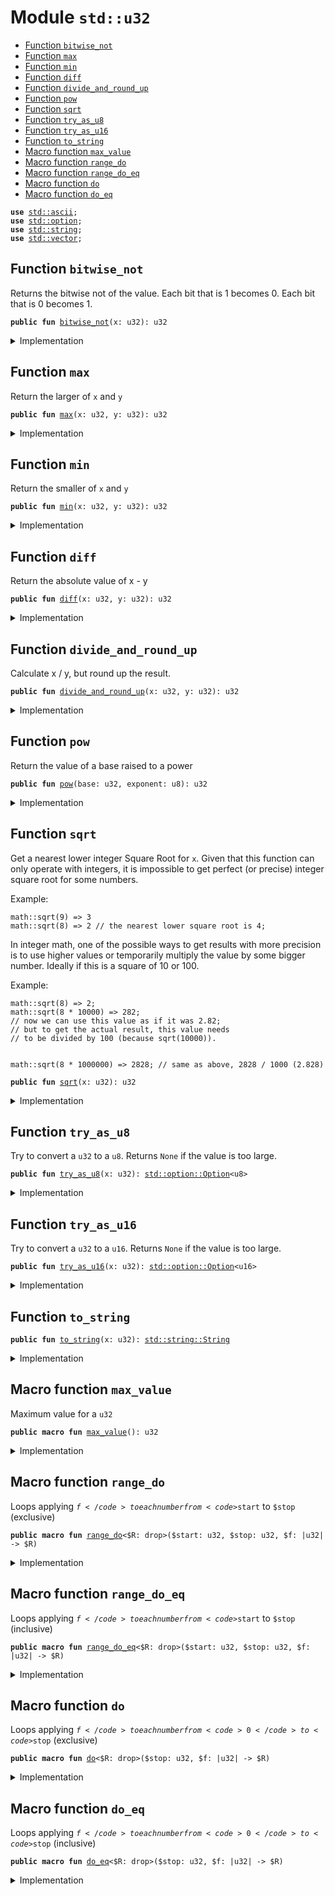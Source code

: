 
<a name="std_u32"></a>

# Module `std::u32`



-  [Function `bitwise_not`](#std_u32_bitwise_not)
-  [Function `max`](#std_u32_max)
-  [Function `min`](#std_u32_min)
-  [Function `diff`](#std_u32_diff)
-  [Function `divide_and_round_up`](#std_u32_divide_and_round_up)
-  [Function `pow`](#std_u32_pow)
-  [Function `sqrt`](#std_u32_sqrt)
-  [Function `try_as_u8`](#std_u32_try_as_u8)
-  [Function `try_as_u16`](#std_u32_try_as_u16)
-  [Function `to_string`](#std_u32_to_string)
-  [Macro function `max_value`](#std_u32_max_value)
-  [Macro function `range_do`](#std_u32_range_do)
-  [Macro function `range_do_eq`](#std_u32_range_do_eq)
-  [Macro function `do`](#std_u32_do)
-  [Macro function `do_eq`](#std_u32_do_eq)


<pre><code><b>use</b> <a href="../../dependencies/std/ascii.md#std_ascii">std::ascii</a>;
<b>use</b> <a href="../../dependencies/std/option.md#std_option">std::option</a>;
<b>use</b> <a href="../../dependencies/std/string.md#std_string">std::string</a>;
<b>use</b> <a href="../../dependencies/std/vector.md#std_vector">std::vector</a>;
</code></pre>



<a name="std_u32_bitwise_not"></a>

## Function `bitwise_not`

Returns the bitwise not of the value.
Each bit that is 1 becomes 0. Each bit that is 0 becomes 1.


<pre><code><b>public</b> <b>fun</b> <a href="../../dependencies/std/u32.md#std_u32_bitwise_not">bitwise_not</a>(x: u32): u32
</code></pre>



<details>
<summary>Implementation</summary>


<pre><code><b>public</b> <b>fun</b> <a href="../../dependencies/std/u32.md#std_u32_bitwise_not">bitwise_not</a>(x: u32): u32 {
    x ^ <a href="../../dependencies/std/u32.md#std_u32_max_value">max_value</a>!()
}
</code></pre>



</details>

<a name="std_u32_max"></a>

## Function `max`

Return the larger of <code>x</code> and <code>y</code>


<pre><code><b>public</b> <b>fun</b> <a href="../../dependencies/std/u32.md#std_u32_max">max</a>(x: u32, y: u32): u32
</code></pre>



<details>
<summary>Implementation</summary>


<pre><code><b>public</b> <b>fun</b> <a href="../../dependencies/std/u32.md#std_u32_max">max</a>(x: u32, y: u32): u32 {
    <a href="../../dependencies/std/macros.md#std_macros_num_max">std::macros::num_max</a>!(x, y)
}
</code></pre>



</details>

<a name="std_u32_min"></a>

## Function `min`

Return the smaller of <code>x</code> and <code>y</code>


<pre><code><b>public</b> <b>fun</b> <a href="../../dependencies/std/u32.md#std_u32_min">min</a>(x: u32, y: u32): u32
</code></pre>



<details>
<summary>Implementation</summary>


<pre><code><b>public</b> <b>fun</b> <a href="../../dependencies/std/u32.md#std_u32_min">min</a>(x: u32, y: u32): u32 {
    <a href="../../dependencies/std/macros.md#std_macros_num_min">std::macros::num_min</a>!(x, y)
}
</code></pre>



</details>

<a name="std_u32_diff"></a>

## Function `diff`

Return the absolute value of x - y


<pre><code><b>public</b> <b>fun</b> <a href="../../dependencies/std/u32.md#std_u32_diff">diff</a>(x: u32, y: u32): u32
</code></pre>



<details>
<summary>Implementation</summary>


<pre><code><b>public</b> <b>fun</b> <a href="../../dependencies/std/u32.md#std_u32_diff">diff</a>(x: u32, y: u32): u32 {
    <a href="../../dependencies/std/macros.md#std_macros_num_diff">std::macros::num_diff</a>!(x, y)
}
</code></pre>



</details>

<a name="std_u32_divide_and_round_up"></a>

## Function `divide_and_round_up`

Calculate x / y, but round up the result.


<pre><code><b>public</b> <b>fun</b> <a href="../../dependencies/std/u32.md#std_u32_divide_and_round_up">divide_and_round_up</a>(x: u32, y: u32): u32
</code></pre>



<details>
<summary>Implementation</summary>


<pre><code><b>public</b> <b>fun</b> <a href="../../dependencies/std/u32.md#std_u32_divide_and_round_up">divide_and_round_up</a>(x: u32, y: u32): u32 {
    <a href="../../dependencies/std/macros.md#std_macros_num_divide_and_round_up">std::macros::num_divide_and_round_up</a>!(x, y)
}
</code></pre>



</details>

<a name="std_u32_pow"></a>

## Function `pow`

Return the value of a base raised to a power


<pre><code><b>public</b> <b>fun</b> <a href="../../dependencies/std/u32.md#std_u32_pow">pow</a>(base: u32, exponent: u8): u32
</code></pre>



<details>
<summary>Implementation</summary>


<pre><code><b>public</b> <b>fun</b> <a href="../../dependencies/std/u32.md#std_u32_pow">pow</a>(base: u32, exponent: u8): u32 {
    <a href="../../dependencies/std/macros.md#std_macros_num_pow">std::macros::num_pow</a>!(base, exponent)
}
</code></pre>



</details>

<a name="std_u32_sqrt"></a>

## Function `sqrt`

Get a nearest lower integer Square Root for <code>x</code>. Given that this
function can only operate with integers, it is impossible
to get perfect (or precise) integer square root for some numbers.

Example:
```
math::sqrt(9) => 3
math::sqrt(8) => 2 // the nearest lower square root is 4;
```

In integer math, one of the possible ways to get results with more
precision is to use higher values or temporarily multiply the
value by some bigger number. Ideally if this is a square of 10 or 100.

Example:
```
math::sqrt(8) => 2;
math::sqrt(8 * 10000) => 282;
// now we can use this value as if it was 2.82;
// but to get the actual result, this value needs
// to be divided by 100 (because sqrt(10000)).


math::sqrt(8 * 1000000) => 2828; // same as above, 2828 / 1000 (2.828)
```


<pre><code><b>public</b> <b>fun</b> <a href="../../dependencies/std/u32.md#std_u32_sqrt">sqrt</a>(x: u32): u32
</code></pre>



<details>
<summary>Implementation</summary>


<pre><code><b>public</b> <b>fun</b> <a href="../../dependencies/std/u32.md#std_u32_sqrt">sqrt</a>(x: u32): u32 {
    <a href="../../dependencies/std/macros.md#std_macros_num_sqrt">std::macros::num_sqrt</a>!&lt;u32, u64&gt;(x, 32)
}
</code></pre>



</details>

<a name="std_u32_try_as_u8"></a>

## Function `try_as_u8`

Try to convert a <code>u32</code> to a <code>u8</code>. Returns <code>None</code> if the value is too large.


<pre><code><b>public</b> <b>fun</b> <a href="../../dependencies/std/u32.md#std_u32_try_as_u8">try_as_u8</a>(x: u32): <a href="../../dependencies/std/option.md#std_option_Option">std::option::Option</a>&lt;u8&gt;
</code></pre>



<details>
<summary>Implementation</summary>


<pre><code><b>public</b> <b>fun</b> <a href="../../dependencies/std/u32.md#std_u32_try_as_u8">try_as_u8</a>(x: u32): Option&lt;u8&gt; {
    <a href="../../dependencies/std/macros.md#std_macros_try_as_u8">std::macros::try_as_u8</a>!(x)
}
</code></pre>



</details>

<a name="std_u32_try_as_u16"></a>

## Function `try_as_u16`

Try to convert a <code>u32</code> to a <code>u16</code>. Returns <code>None</code> if the value is too large.


<pre><code><b>public</b> <b>fun</b> <a href="../../dependencies/std/u32.md#std_u32_try_as_u16">try_as_u16</a>(x: u32): <a href="../../dependencies/std/option.md#std_option_Option">std::option::Option</a>&lt;u16&gt;
</code></pre>



<details>
<summary>Implementation</summary>


<pre><code><b>public</b> <b>fun</b> <a href="../../dependencies/std/u32.md#std_u32_try_as_u16">try_as_u16</a>(x: u32): Option&lt;u16&gt; {
    <a href="../../dependencies/std/macros.md#std_macros_try_as_u16">std::macros::try_as_u16</a>!(x)
}
</code></pre>



</details>

<a name="std_u32_to_string"></a>

## Function `to_string`



<pre><code><b>public</b> <b>fun</b> <a href="../../dependencies/std/u32.md#std_u32_to_string">to_string</a>(x: u32): <a href="../../dependencies/std/string.md#std_string_String">std::string::String</a>
</code></pre>



<details>
<summary>Implementation</summary>


<pre><code><b>public</b> <b>fun</b> <a href="../../dependencies/std/u32.md#std_u32_to_string">to_string</a>(x: u32): String {
    <a href="../../dependencies/std/macros.md#std_macros_num_to_string">std::macros::num_to_string</a>!(x)
}
</code></pre>



</details>

<a name="std_u32_max_value"></a>

## Macro function `max_value`

Maximum value for a <code>u32</code>


<pre><code><b>public</b> <b>macro</b> <b>fun</b> <a href="../../dependencies/std/u32.md#std_u32_max_value">max_value</a>(): u32
</code></pre>



<details>
<summary>Implementation</summary>


<pre><code><b>public</b> <b>macro</b> <b>fun</b> <a href="../../dependencies/std/u32.md#std_u32_max_value">max_value</a>(): u32 {
    0xFFFF_FFFF
}
</code></pre>



</details>

<a name="std_u32_range_do"></a>

## Macro function `range_do`

Loops applying <code>$f</code> to each number from <code>$start</code> to <code>$stop</code> (exclusive)


<pre><code><b>public</b> <b>macro</b> <b>fun</b> <a href="../../dependencies/std/u32.md#std_u32_range_do">range_do</a>&lt;$R: drop&gt;($start: u32, $stop: u32, $f: |u32| -&gt; $R)
</code></pre>



<details>
<summary>Implementation</summary>


<pre><code><b>public</b> <b>macro</b> <b>fun</b> <a href="../../dependencies/std/u32.md#std_u32_range_do">range_do</a>&lt;$R: drop&gt;($start: u32, $stop: u32, $f: |u32| -&gt; $R) {
    <a href="../../dependencies/std/macros.md#std_macros_range_do">std::macros::range_do</a>!($start, $stop, $f)
}
</code></pre>



</details>

<a name="std_u32_range_do_eq"></a>

## Macro function `range_do_eq`

Loops applying <code>$f</code> to each number from <code>$start</code> to <code>$stop</code> (inclusive)


<pre><code><b>public</b> <b>macro</b> <b>fun</b> <a href="../../dependencies/std/u32.md#std_u32_range_do_eq">range_do_eq</a>&lt;$R: drop&gt;($start: u32, $stop: u32, $f: |u32| -&gt; $R)
</code></pre>



<details>
<summary>Implementation</summary>


<pre><code><b>public</b> <b>macro</b> <b>fun</b> <a href="../../dependencies/std/u32.md#std_u32_range_do_eq">range_do_eq</a>&lt;$R: drop&gt;($start: u32, $stop: u32, $f: |u32| -&gt; $R) {
    <a href="../../dependencies/std/macros.md#std_macros_range_do_eq">std::macros::range_do_eq</a>!($start, $stop, $f)
}
</code></pre>



</details>

<a name="std_u32_do"></a>

## Macro function `do`

Loops applying <code>$f</code> to each number from <code>0</code> to <code>$stop</code> (exclusive)


<pre><code><b>public</b> <b>macro</b> <b>fun</b> <a href="../../dependencies/std/u32.md#std_u32_do">do</a>&lt;$R: drop&gt;($stop: u32, $f: |u32| -&gt; $R)
</code></pre>



<details>
<summary>Implementation</summary>


<pre><code><b>public</b> <b>macro</b> <b>fun</b> <a href="../../dependencies/std/u32.md#std_u32_do">do</a>&lt;$R: drop&gt;($stop: u32, $f: |u32| -&gt; $R) {
    <a href="../../dependencies/std/macros.md#std_macros_do">std::macros::do</a>!($stop, $f)
}
</code></pre>



</details>

<a name="std_u32_do_eq"></a>

## Macro function `do_eq`

Loops applying <code>$f</code> to each number from <code>0</code> to <code>$stop</code> (inclusive)


<pre><code><b>public</b> <b>macro</b> <b>fun</b> <a href="../../dependencies/std/u32.md#std_u32_do_eq">do_eq</a>&lt;$R: drop&gt;($stop: u32, $f: |u32| -&gt; $R)
</code></pre>



<details>
<summary>Implementation</summary>


<pre><code><b>public</b> <b>macro</b> <b>fun</b> <a href="../../dependencies/std/u32.md#std_u32_do_eq">do_eq</a>&lt;$R: drop&gt;($stop: u32, $f: |u32| -&gt; $R) {
    <a href="../../dependencies/std/macros.md#std_macros_do_eq">std::macros::do_eq</a>!($stop, $f)
}
</code></pre>



</details>
